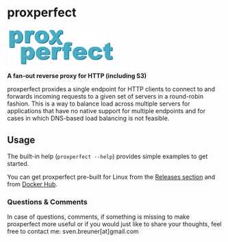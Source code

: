 # proxperfect

<img src="graphics/proxperfect-logo.svg" width="50%" height="50%" alt="proxperfect logo" align="center"/>

**A fan-out reverse proxy for HTTP (including S3)**

proxperfect proxides a single endpoint for HTTP clients to connect to and forwards incoming requests to a given set of servers in a round-robin fashion. This is a way to balance load across multiple servers for applications that have no native support for multiple endpoints and for cases in which DNS-based load balancing is not feasible.

## Usage

The built-in help (`proxperfect --help`) provides simple examples to get started.

You can get proxperfect pre-built for Linux from the [Releases section](https://github.com/breuner/proxperfect/releases) and from [Docker Hub](https://hub.docker.com/r/breuner/proxperfect). 

### Questions & Comments

In case of questions, comments, if something is missing to make proxperfect more useful or if you would just like to share your thoughts, feel free to contact me: sven.breuner[at]gmail.com

